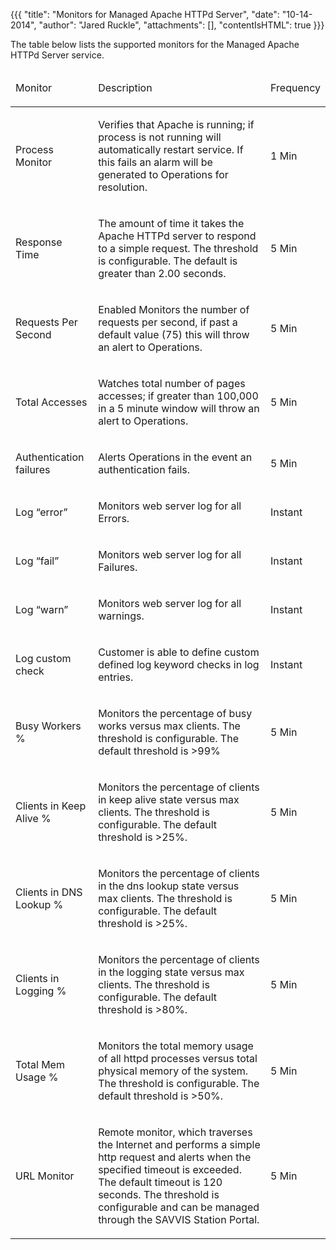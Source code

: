 {{{
  "title": "Monitors for Managed Apache HTTPd Server",
  "date": "10-14-2014",
  "author": "Jared Ruckle",
  "attachments": [],
  "contentIsHTML": true
}}}

<p>The table below lists the supported monitors for the Managed Apache HTTPd Server service.</p>
<table>
  <thead>
    <tr>
      <td>
        <p>Monitor</p>
      </td>
      <td>
        <p>Description</p>
      </td>
      <td>
        <p>Frequency</p>
      </td>
    </tr>
  </thead>
  <tbody>
    <tr>
      <td>
        <p>Process Monitor</p>
      </td>
      <td>
        <p>Verifies that Apache is running; if process is not running will automatically restart service. If this fails an alarm will be generated to Operations for resolution.</p>
      </td>
      <td>
        <p>1 Min</p>
      </td>
    </tr>
    <tr>
      <td>
        <p>Response Time</p>
      </td>
      <td>
        <p>The amount of time it takes the Apache HTTPd server to respond to a simple request. The threshold is configurable. The default is greater than 2.00 seconds.</p>
      </td>
      <td>
        <p>5 Min</p>
      </td>
    </tr>
    <tr>
      <td>
        <p>Requests Per Second</p>
      </td>
      <td>
        <p>Enabled Monitors the number of requests per second, if past a default value (75) this will throw an alert to Operations.</p>
      </td>
      <td>
        <p>5 Min</p>
      </td>
    </tr>
    <tr>
      <td>
        <p>Total Accesses</p>
      </td>
      <td>
        <p>Watches total number of pages accesses; if greater than 100,000 in a 5 minute window will throw an alert to Operations.</p>
      </td>
      <td>
        <p>5 Min</p>
      </td>
    </tr>
    <tr>
      <td>
        <p>Authentication failures</p>
      </td>
      <td>
        <p>Alerts Operations in the event an authentication fails.</p>
      </td>
      <td>
        <p>5 Min</p>
      </td>
    </tr>
    <tr>
      <td>
        <p>Log “error”</p>
      </td>
      <td>
        <p>Monitors web server log for all Errors.</p>
      </td>
      <td>
        <p>Instant</p>
      </td>
    </tr>
    <tr>
      <td>
        <p>Log “fail”</p>
      </td>
      <td>
        <p>Monitors web server log for all Failures.</p>
      </td>
      <td>
        <p>Instant</p>
      </td>
    </tr>
    <tr>
      <td>
        <p>Log “warn”</p>
      </td>
      <td>
        <p>Monitors web server log for all warnings.</p>
      </td>
      <td>
        <p>Instant</p>
      </td>
    </tr>
    <tr>
      <td>
        <p>Log custom check</p>
      </td>
      <td>
        <p>Customer is able to define custom defined log keyword checks in log entries.</p>
      </td>
      <td>
        <p>Instant</p>
      </td>
    </tr>
    <tr>
      <td>
        <p>Busy Workers %</p>
      </td>
      <td>
        <p>Monitors the percentage of busy works versus max clients. The threshold is configurable. The default threshold is &gt;99%</p>
      </td>
      <td>
        <p>5 Min</p>
      </td>
    </tr>
    <tr>
      <td>
        <p>Clients in Keep Alive %</p>
      </td>
      <td>
        <p>Monitors the percentage of clients in keep alive state versus max clients. The threshold is configurable. The default threshold is &gt;25%.</p>
      </td>
      <td>
        <p>5 Min</p>
      </td>
    </tr>
    <tr>
      <td>
        <p>Clients in DNS Lookup %</p>
      </td>
      <td>
        <p>Monitors the percentage of clients in the dns lookup state versus max clients. The threshold is configurable. The default threshold is &gt;25%.</p>
      </td>
      <td>
        <p>5 Min</p>
      </td>
    </tr>
    <tr>
      <td>
        <p>Clients in Logging %</p>
      </td>
      <td>
        <p>Monitors the percentage of clients in the logging state versus max clients. The threshold is configurable. The default threshold is &gt;80%.</p>
      </td>
      <td>
        <p>5 Min</p>
      </td>
    </tr>
    <tr>
      <td>
        <p>Total Mem Usage %</p>
      </td>
      <td>
        <p>Monitors the total memory usage of all httpd processes versus total physical memory of the system. The threshold is configurable. The default threshold is &gt;50%.</p>
      </td>
      <td>
        <p>5 Min</p>
      </td>
    </tr>
    <tr>
      <td>
        <p>URL Monitor</p>
      </td>
      <td>
        <p>Remote monitor, which traverses the Internet and performs a simple http request and alerts when the specified timeout is exceeded. The default timeout is 120 seconds. The threshold is configurable and can be managed through the SAVVIS
          Station Portal.</p>
      </td>
      <td>
        <p>5 Min</p>
      </td>
    </tr>
  </tbody>
</table>
<p><strong>&nbsp;</strong>
</p>

<p><strong>&nbsp;</strong>
</p>